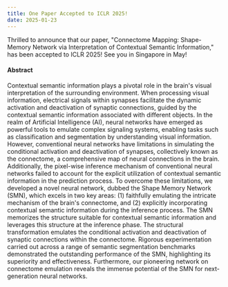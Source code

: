 ```yaml
---
title: One Paper Accepted to ICLR 2025!
date: 2025-01-23
---
```


Thrilled to announce that our paper, "Connectome Mapping: Shape-Memory Network via Interpretation of Contextual Semantic Information," has been accepted to ICLR 2025! See you in Singapore in May!

#### Abstract
Contextual semantic information plays a pivotal role in the brain's visual interpretation of the surrounding environment. When processing visual information, electrical signals within synapses facilitate the dynamic activation and deactivation of synaptic connections, guided by the contextual semantic information associated with different objects. In the realm of Artificial Intelligence (AI), neural networks have emerged as powerful tools to emulate complex signaling systems, enabling tasks such as classification and segmentation by understanding visual information. However, conventional neural networks have limitations in simulating the conditional activation and deactivation of synapses, collectively known as the connectome, a comprehensive map of neural connections in the brain. Additionally, the pixel-wise inference mechanism of conventional neural networks failed to account for the explicit utilization of contextual semantic information in the prediction process. To overcome these limitations, we developed a novel neural network, dubbed the Shape Memory Network (SMN), which excels in two key areas: (1) faithfully emulating the intricate mechanism of the brain's connectome, and (2) explicitly incorporating contextual semantic information during the inference process. The SMN memorizes the structure suitable for contextual semantic information and leverages this structure at the inference phase. The structural transformation emulates the conditional activation and deactivation of synaptic connections within the connectome. Rigorous experimentation carried out across a range of semantic segmentation benchmarks demonstrated the outstanding performance of the SMN, highlighting its superiority and effectiveness. Furthermore, our pioneering network on connectome emulation reveals the immense potential of the SMN for next-generation neural networks.
